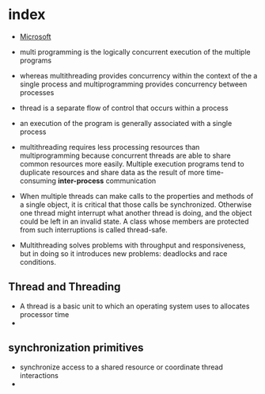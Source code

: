 # index

- [Microsoft](https://learn.microsoft.com/en-us/dotnet/standard/threading/threads-and-threading)

- multi programming is the logically concurrent execution of the multiple programs
- whereas multithreading provides concurrency within the context of the a single process and multiprogramming provides concurrency between processes
- thread is a separate flow of control that occurs within a process
- an execution of the program is generally associated with a single process
- multithreading requires less processing resources than multiprogramming because concurrent threads are able to share common resources more easily. Multiple execution programs tend to duplicate resources and share data as the result of more time-consuming **inter-process** communication
- When multiple threads can make calls to the properties and methods of a single object, it is critical that those calls be synchronized. Otherwise one thread might interrupt what another thread is doing, and the object could be left in an invalid state. A class whose members are protected from such interruptions is called thread-safe.
- Multithreading solves problems with throughput and responsiveness, but in doing so it introduces new problems: deadlocks and race conditions.

## Thread and Threading

- A thread is a basic unit to which an operating system uses to allocates processor time
-

## synchronization primitives

- synchronize access to a shared resource or coordinate thread interactions
-
